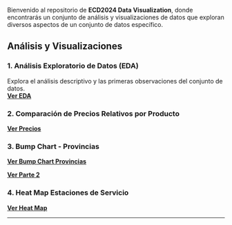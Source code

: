 Bienvenido al repositorio de **ECD2024 Data Visualization**, donde encontrarás un conjunto de análisis y visualizaciones de datos que exploran diversos aspectos de un conjunto de datos específico.

## Análisis y Visualizaciones

### 1. Análisis Exploratorio de Datos (EDA)
Explora el análisis descriptivo y las primeras observaciones del conjunto de datos.  
**[Ver EDA](https://arey14.github.io/ECD2024DataViz/EDA.html)**

### 2. Comparación de Precios Relativos por Producto

**[Ver Precios](https://arey14.github.io/ECD2024DataViz/Comparaci%C3%B3n%20precios%20relativos.png)**

### 3. Bump Chart - Provincias
 
**[Ver Bump Chart Provincias](https://arey14.github.io/ECD2024DataViz/Bump%20chart%20top%205.png)**

**[Ver Parte 2](https://arey14.github.io/bump%20chart%20provincias%20con%20datos%20completos.png)**

### 4. Heat Map Estaciones de Servicio
 
**[Ver Heat Map](https://arey14.github.io/ECD2024DataViz/heatmap.html)**

---
